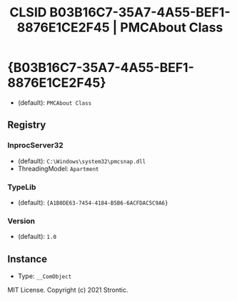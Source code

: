 ﻿---
title: "CLSID B03B16C7-35A7-4A55-BEF1-8876E1CE2F45 | PMCAbout Class"
excerpt: What is COM-Object CLSID B03B16C7-35A7-4A55-BEF1-8876E1CE2F45?
---

# {B03B16C7-35A7-4A55-BEF1-8876E1CE2F45}

* (default): `PMCAbout Class`

## Registry


### InprocServer32

* (default): `C:\Windows\system32\pmcsnap.dll`
* ThreadingModel: `Apartment`

### TypeLib

* (default): `{A1B0DE63-7454-4184-B5B6-6ACFDAC5C9A6}`

### Version

* (default): `1.0`

## Instance

* Type: `__ComObject`

MIT License. Copyright (c) 2021 Strontic.


